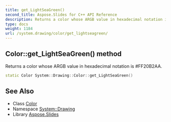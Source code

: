 ```yaml
---
title: get_LightSeaGreen()
second_title: Aspose.Slides for C++ API Reference
description: Returns a color whose ARGB value in hexadecimal notation is #FF20B2AA.
type: docs
weight: 1184
url: /system.drawing/color/get_lightseagreen/
---
```

## Color::get_LightSeaGreen() method


Returns a color whose ARGB value in hexadecimal notation is #FF20B2AA.

```cpp
static Color System::Drawing::Color::get_LightSeaGreen()
```

## See Also

* Class [Color](../)
* Namespace [System::Drawing](../../)
* Library [Aspose.Slides](../../../)